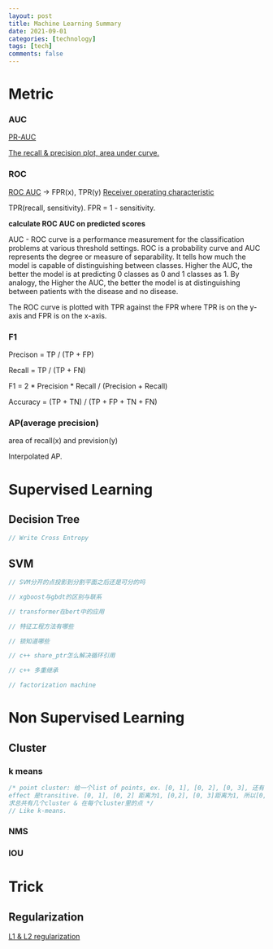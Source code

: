 ```yaml
---
layout: post
title: Machine Learning Summary
date: 2021-09-01
categories: [technology]
tags: [tech]
comments: false
---
```




# Metric

### AUC

[PR-AUC](https://towardsdatascience.com/how-to-efficiently-implement-area-under-precision-recall-curve-pr-auc-a85872fd7f14)

[The recall & precision plot, area under curve.](https://jonathan-hui.medium.com/map-mean-average-precision-for-object-detection-45c121a31173) 

### ROC

[ROC AUC](https://neptune.ai/blog/f1-score-accuracy-roc-auc-pr-auc) -> FPR(x), TPR(y) [Receiver operating characteristic](https://towardsdatascience.com/understanding-auc-roc-curve-68b2303cc9c5)

TPR(recall, sensitivity). FPR = 1 - sensitivity.

**calculate ROC AUC on predicted scores** 

AUC - ROC curve is a performance measurement for the classification problems at various threshold settings. ROC is a probability curve and AUC represents the degree or measure of separability. It tells how much the model is capable of distinguishing between classes. Higher the AUC, the better the model is at predicting 0 classes as 0 and 1 classes as 1. By analogy, the Higher the AUC, the better the model is at distinguishing between patients with the disease and no disease.

The ROC curve is plotted with TPR against the FPR where TPR is on the y-axis and FPR is on the x-axis.

### F1

Precison = TP / (TP + FP)

Recall = TP / (TP + FN)

F1 = 2 * Precision * Recall / (Precision + Recall)

Accuracy = (TP + TN) / (TP + FP + TN + FN)

### AP(average precision)

area of recall(x) and prevision(y)

Interpolated AP.

# Supervised Learning

## Decision Tree

```c++
// Write Cross Entropy 
```



## SVM

```c++
// SVM分开的点投影到分割平面之后还是可分的吗

// xgboost与gbdt的区别与联系

// transformer在bert中的应用

// 特征工程方法有哪些

// 锁知道哪些

// c++ share_ptr怎么解决循环引用

// c++ 多重继承

// factorization machine


```





# Non Supervised Learning



## Cluster



### k means

```c++
/* point cluster: 给一个list of points, ex. [0, 1], [0, 2], [0, 3], 还有一个int k. 点跟点距离 less or equal to k 就是在同一个cluster
effect 是transitive. [0, 1], [0, 2] 距离为1, [0,2], [0, 3]距离为1, 所以[0, 1], [0, 2], [0, 3] 在同一个cluster
求总共有几个cluster & 在每个cluster里的点 */
// Like k-means.
```



### NMS



### IOU



# Trick

## Regularization

[L1 & L2 regularization](https://towardsdatascience.com/ridge-and-lasso-regression-a-complete-guide-with-python-scikit-learn-e20e34bcbf0b)

